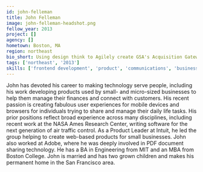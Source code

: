 ```yaml
---
id: john-felleman
title: John Felleman
image: john-felleman-headshot.png
fellow_year: 2013
project: []
agency: []
hometown: Boston, MA
region: northeast
bio_short: Using design think to Agilely create GSA's Acquisition Gateway. Private sector software and internet survivor.  MIT, Boston College.
tags: ['northeast', '2013']
skills: ['frontend development', 'product', 'communications', 'business development', 'backend development', 'design', 'user experience']
---
```


John has devoted his career to making technology serve people, including his work developing products used by small- and micro-sized businesses to help them manage their finances and connect with customers.  His recent passion is creating fabulous user experiences for mobile devices and browsers for individuals trying to share and manage their daily life tasks.  His prior positions reflect broad experience across many disciplines, including recent work at the NASA Ames Research Center, writing software for the next generation of air traffic control.  As a Product Leader at Intuit, he led the group helping to create web-based products for small businesses.  John also worked at Adobe, where he was deeply involved in PDF document sharing technology.  He has a BA in Engineering from MIT and an MBA from Boston College.  John is married and has two grown children and makes his permanent home in the San Francisco area.
